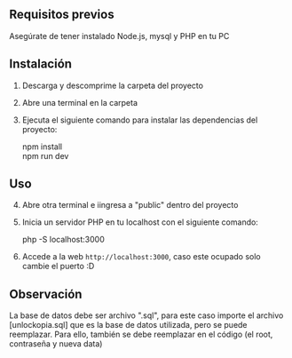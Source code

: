 ## Requisitos previos

Asegúrate de tener instalado Node.js, mysql y PHP en tu PC

## Instalación

1. Descarga y descomprime la carpeta del proyecto

2. Abre una terminal en la carpeta

3. Ejecuta el siguiente comando para instalar las dependencias del proyecto:

   npm install  
   npm run dev

## Uso

4. Abre otra terminal e iingresa a "public" dentro del proyecto

5. Inicia un servidor PHP en tu localhost con el siguiente comando:

   php -S localhost:3000

6. Accede a la web  `http://localhost:3000`, caso este ocupado solo cambie el puerto :D

## Observación

La base de datos debe ser archivo ".sql", para este caso importe el archivo [unlockopia.sql] que es la base de datos utilizada, pero se puede reemplazar. Para ello, también se debe reemplazar en el código (el root, contraseña y nueva data)


